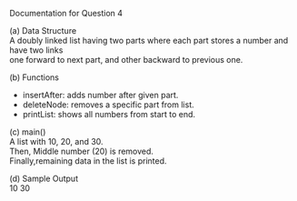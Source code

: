 Documentation for Question 4

(a) Data Structure  
A doubly linked list having two parts where each part stores a number and have two links   
one forward to next part, and other backward to previous one.

(b) Functions  
- insertAfter: adds number after given part.  
- deleteNode: removes a specific part from list.  
- printList: shows all numbers from start to end.

(c) main()  
A list with 10, 20, and 30.  
Then, Middle number (20) is removed.  
Finally,remaining data in the list is printed.

(d) Sample Output  
10 30

